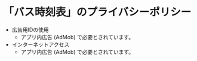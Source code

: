 # 「バス時刻表」のプライバシーポリシー

- 広告用IDの使用
  - アプリ内広告 (AdMob) で必要とされています。
- インターネットアクセス
  - アプリ内広告 (AdMob) で必要とされています。
